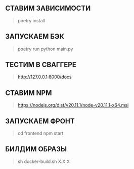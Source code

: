## СТАВИМ ЗАВИСИМОСТИ
> poetry install

## ЗАПУСКАЕМ БЭК
>  poetry run python main.py

## ТЕСТИМ В СВАГГЕРЕ
> http://127.0.0.1:8000/docs

## СТАВИМ NPM
> https://nodejs.org/dist/v20.11.1/node-v20.11.1-x64.msi

## ЗАПУСКАЕМ ФРОНТ
> cd frontend
> npm start

## БИЛДИМ ОБРАЗЫ
> sh docker-build.sh X.X.X